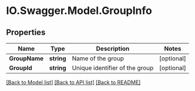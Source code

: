 # IO.Swagger.Model.GroupInfo
## Properties

Name | Type | Description | Notes
------------ | ------------- | ------------- | -------------
**GroupName** | **string** | Name of the group | [optional] 
**GroupId** | **string** | Unique identifier of the group | [optional] 

[[Back to Model list]](../README.md#documentation-for-models) [[Back to API list]](../README.md#documentation-for-api-endpoints) [[Back to README]](../README.md)

